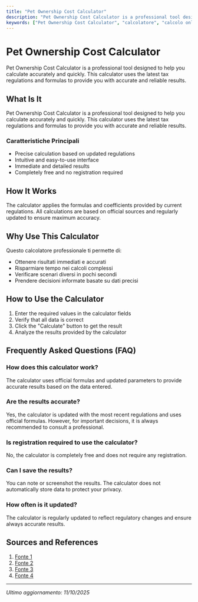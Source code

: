 ```yaml
---
title: "Pet Ownership Cost Calculator"
description: "Pet Ownership Cost Calculator is a professional tool designed to help you calculate accurately and quickly. This calculator uses the latest tax regulations and formulas to provide you with accurate and reliable results."
keywords: ["Pet Ownership Cost Calculator", "calcolatore", "calcolo online"]
---
```


# Pet Ownership Cost Calculator

Pet Ownership Cost Calculator is a professional tool designed to help you calculate accurately and quickly. This calculator uses the latest tax regulations and formulas to provide you with accurate and reliable results.

## What Is It

Pet Ownership Cost Calculator is a professional tool designed to help you calculate accurately and quickly. This calculator uses the latest tax regulations and formulas to provide you with accurate and reliable results.

### Caratteristiche Principali

- Precise calculation based on updated regulations
- Intuitive and easy-to-use interface
- Immediate and detailed results
- Completely free and no registration required

## How It Works

The calculator applies the formulas and coefficients provided by current regulations. All calculations are based on official sources and regularly updated to ensure maximum accuracy.

## Why Use This Calculator

Questo calcolatore professionale ti permette di:

- Ottenere risultati immediati e accurati
- Risparmiare tempo nei calcoli complessi
- Verificare scenari diversi in pochi secondi
- Prendere decisioni informate basate su dati precisi

## How to Use the Calculator

1. Enter the required values in the calculator fields
2. Verify that all data is correct
3. Click the "Calculate" button to get the result
4. Analyze the results provided by the calculator

## Frequently Asked Questions (FAQ)

### How does this calculator work?

The calculator uses official formulas and updated parameters to provide accurate results based on the data entered.

### Are the results accurate?

Yes, the calculator is updated with the most recent regulations and uses official formulas. However, for important decisions, it is always recommended to consult a professional.

### Is registration required to use the calculator?

No, the calculator is completely free and does not require any registration.

### Can I save the results?

You can note or screenshot the results. The calculator does not automatically store data to protect your privacy.

### How often is it updated?

The calculator is regularly updated to reflect regulatory changes and ensure always accurate results.

## Sources and References

1. [Fonte 1](https://www.rspca.org.uk/adviceandwelfare/costofliving/petcalculator)
2. [Fonte 2](https://www.creditdonkey.com/dog-budget-calculator.html)
3. [Fonte 3](https://www.petcalc.com/)
4. [Fonte 4](https://www.woofz.com/blog/dog-cost-calculator/)

---

*Ultimo aggiornamento: 11/10/2025*
